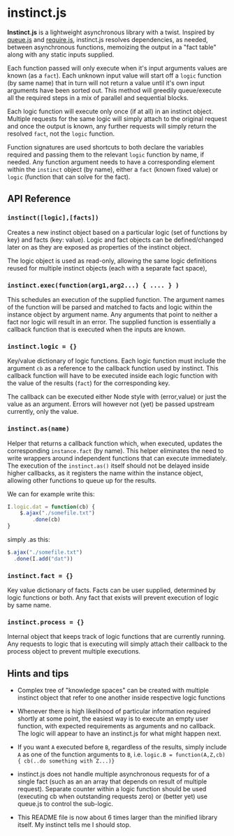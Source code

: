 # instinct.js

**Instinct.js** is a lightweight asynchronous library with a twist.  Inspired by [queue.js](https://github.com/mbostock/queue) and  [require.js](http://requirejs.org/), instinct.js resolves dependencies, as needed, between asynchronous functions, memoizing the output in a "fact table" along with any static inputs supplied.

Each function passed will only execute when it's input arguments values are known (as a `fact`).  Each unknown input value will start off a `logic` function (by same name) that in turn will not return a value until it's own input arguments have been sorted out. This method will greedily queue/execute all the required steps in a mix of parallel and sequential blocks. 

Each logic function will execute only once (if at all) in an instinct object. Multiple requests for the same logic will simply attach to the original request and once the output is known, any further requests will simply return the resolved `fact`, not the `logic` function.

Function signatures are used shortcuts to both declare the variables required and passing them to the relevant `logic` function by name, if needed. Any function argument needs to have a corresponding element within the `instinct` object (by name), either a `fact` (known fixed value) or `logic` (function that can solve for the fact).

## API Reference

### `instinct([logic],[facts])`
Creates a new instinct object based on a particular logic (set of functions by key) and facts (key: value).  Logic and fact objects can be defined/changed later on as they are exposed as properties of the instinct object.

The logic object is used as read-only, allowing the same logic definitions reused for multiple instinct objects (each with a separate fact space),

### `instinct.exec(function(arg1,arg2...) { .... } )`

This schedules an execution of the supplied function.  The argument names of the function will be parsed and matched to facts and logic within the instance object by argument name.  Any arguments that point to neither a fact nor logic will result in an error.  The supplied function is essentially a callback function that is executed when the inputs are known.  

### `instinct.logic = {}`
Key/value dictionary of logic functions. Each logic function must include the argument `cb` as a reference to the callback function used by instinct.  This callback function will have to be executed inside each logic function with the value of the results (`fact`) for the corresponding key.

The callback can be executed either Node style with (error,value) or just the value as an argument.  Errors will however not (yet) be passed upstream currently, only the value.

### `instinct.as(name)`
Helper that returns a callback function which, when executed, updates the corresponding `instance.fact` (by name).   This helper eliminates the need to write wrappers around independent functions that can execute immediately.  The execution of the `instinct.as()` itself should not be delayed inside higher callbacks, as it registers the name within the instance object, allowing other functions to queue up for the results.

We can for example write this:

```js
I.logic.dat = function(cb) {
	$.ajax("./somefile.txt")
		.done(cb)
}
```
simply .as this:

```js
$.ajax("./somefile.txt")
  .done(I.add("dat"))
```

### `instinct.fact = {}`
Key value dictionary of facts.  Facts can be user supplied, determined by logic functions or both.   Any fact that exists will prevent execution of logic by same name.

### `instinct.process = {}`
Internal object that keeps track of logic functions that are currently running.  Any requests to logic that is executing will simply attach their callback to the process object to prevent multiple executions.

## Hints and tips

* Complex tree of "knowledge spaces" can be created with multiple instinct object that refer to one another inside respective logic functions

* Whenever there is high likelihood of particular information required shortly at some point, the easiest way is to execute an empty user function, with expected requirements as arguments and no callback.   The logic will appear to have an instinct.js for what might happen next.

* If you want `A` executed before `B`, regardless of the results, simply include `A` as one of the function arguments to `B`, i.e. ```logic.B = function(A,Z,cb) { cb(..do something with Z...)}```

* instinct.js does not handle multiple asynchronous requests for of a single fact (such as an an array that depends on result of multiple request).  Separate counter within a logic function should be used (executing cb when outstanding requests zero) or (better yet) use queue.js to control the sub-logic.

*  This README file is now about 6 times larger than the minified library itself. My instinct tells me I should stop.  